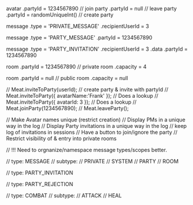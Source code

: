 avatar
	.partyId = 1234567890 // join party
	.partyId = null // leave party
	.partyId = randomUniqueInt() // create party

message
	.type = 'PRIVATE_MESSAGE'
	.recipientUserId = 3

message
	.type = 'PARTY_MESSAGE'
	.partyId = 1234567890

message
	.type = 'PARTY_INVITATION'
	.recipientUserId = 3
	.data
		.partyId = 1234567890

room
	.partyId = 1234567890 // private room
	.capacity = 4

room
	.partyId = null // public room
	.capacity = null



// Meat.inviteToParty(userId); // create party & invite with partyId
// Meat.inviteToParty({ avatarName:'Frank' }); // Does a lookup
// Meat.inviteToParty({ avatarId: 3 }); // Does a lookup
// Meat.joinParty(1234567890);
// Meat.leaveParty();

// Make Avatar names unique (restrict creation)
// Display PMs in a unique way in the log
// Display Party invitations in a unique way in the log
// keep log of invitations in sessions
// Have a button to join/ignore the party
// Restrict visibility of & entry into private rooms



// !!! Need to orgnanize/namespace message types/scopes better.

// type: MESSAGE
// subtype:
// 	 PRIVATE
//   SYSTEM
//   PARTY
//   ROOM

// type: PARTY_INVITATION

// type: PARTY_REJECTION

// type: COMBAT
// subtype:
//   ATTACK
//   HEAL